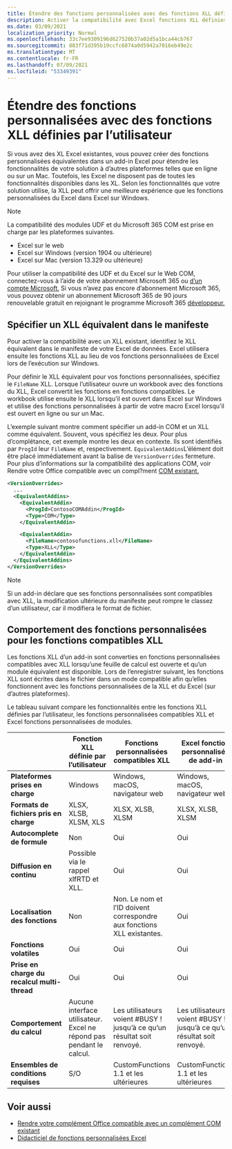 ```yaml
---
title: Étendre des fonctions personnalisées avec des fonctions XLL définies par l’utilisateur
description: Activer la compatibilité avec Excel fonctions XLL définies par l’utilisateur qui ont des fonctionnalités équivalentes à vos fonctions personnalisées
ms.date: 03/09/2021
localization_priority: Normal
ms.openlocfilehash: 33c7ee9309196d627520b37a02d5a1bca44cb767
ms.sourcegitcommit: 883f71d395b19ccfc6874a0d5942a7016eb49e2c
ms.translationtype: MT
ms.contentlocale: fr-FR
ms.lasthandoff: 07/09/2021
ms.locfileid: "53349391"
---
```

# <a name="extend-custom-functions-with-xll-user-defined-functions"></a>Étendre des fonctions personnalisées avec des fonctions XLL définies par l’utilisateur

Si vous avez des XL Excel existantes, vous pouvez créer des fonctions personnalisées équivalentes dans un add-in Excel pour étendre les fonctionnalités de votre solution à d’autres plateformes telles que en ligne ou sur un Mac. Toutefois, les Excel ne disposent pas de toutes les fonctionnalités disponibles dans les XL. Selon les fonctionnalités que votre solution utilise, la XLL peut offrir une meilleure expérience que les fonctions personnalisées du Excel dans Excel sur Windows.

> [!NOTE]
> La compatibilité des modules UDF et du Microsoft 365 COM est prise en charge par les plateformes suivantes.
>
> - Excel sur le web
> - Excel sur Windows (version 1904 ou ultérieure)
> - Excel sur Mac (version 13.329 ou ultérieure)
>
> Pour utiliser la compatibilité des UDF et du Excel sur le Web COM, connectez-vous à l’aide de votre abonnement Microsoft 365 ou [d’un compte Microsoft.](https://account.microsoft.com/account) Si vous n’avez pas encore d’abonnement Microsoft 365, vous pouvez obtenir un abonnement Microsoft 365 de 90 jours renouvelable gratuit en rejoignant le programme Microsoft 365 [développeur.](https://developer.microsoft.com/office/dev-program)

## <a name="specify-equivalent-xll-in-the-manifest"></a>Spécifier un XLL équivalent dans le manifeste

Pour activer la compatibilité avec un XLL existant, identifiez le XLL équivalent dans le manifeste de votre Excel de données. Excel utilisera ensuite les fonctions XLL au lieu de vos fonctions personnalisées de Excel lors de l’exécution sur Windows.

Pour définir le XLL équivalent pour vos fonctions personnalisées, spécifiez le `FileName` XLL. Lorsque l’utilisateur ouvre un workbook avec des fonctions du XLL, Excel convertit les fonctions en fonctions compatibles. Le workbook utilise ensuite le XLL lorsqu’il est ouvert dans Excel sur Windows et utilise des fonctions personnalisées à partir de votre macro Excel lorsqu’il est ouvert en ligne ou sur un Mac.

L’exemple suivant montre comment spécifier un add-in COM et un XLL comme équivalent. Souvent, vous spécifiez les deux. Pour plus d’complétance, cet exemple montre les deux en contexte. Ils sont identifiés par `ProgId` leur `FileName` et, respectivement. `EquivalentAddins`L’élément doit être placé immédiatement avant la balise de `VersionOverrides` fermeture. Pour plus d’informations sur la compatibilité des applications COM, voir Rendre votre Office compatible avec un compl?ment [COM existant.](../develop/make-office-add-in-compatible-with-existing-com-add-in.md)

```xml
<VersionOverrides>
  ...
  <EquivalentAddins>
    <EquivalentAddin>
      <ProgId>ContosoCOMAddin</ProgId>
      <Type>COM</Type>
    </EquivalentAddin>

    <EquivalentAddin>
      <FileName>contosofunctions.xll</FileName>
      <Type>XLL</Type>
    </EquivalentAddin>
  </EquivalentAddins>
</VersionOverrides>
```

> [!NOTE]
> Si un add-in déclare que ses fonctions personnalisées sont compatibles avec XLL, la modification ultérieure du manifeste peut rompre le classez d’un utilisateur, car il modifiera le format de fichier.

## <a name="custom-function-behavior-for-xll-compatible-functions"></a>Comportement des fonctions personnalisées pour les fonctions compatibles XLL

Les fonctions XLL d’un add-in sont converties en fonctions personnalisées compatibles avec XLL lorsqu’une feuille de calcul est ouverte et qu’un module équivalent est disponible. Lors de l’enregistrer suivant, les fonctions XLL sont écrites dans le fichier dans un mode compatible afin qu’elles fonctionnent avec les fonctions personnalisées de la XLL et du Excel (sur d’autres plateformes).

Le tableau suivant compare les fonctionnalités entre les fonctions XLL définies par l’utilisateur, les fonctions personnalisées compatibles XLL et Excel fonctions personnalisées de modules.

|         |Fonction XLL définie par l’utilisateur |Fonctions personnalisées compatibles XLL |Excel fonction personnalisée de add-in |
|---------|---------|---------|---------|
| **Plateformes prises en charge** | Windows | Windows, macOS, navigateur web | Windows, macOS, navigateur web |
| **Formats de fichiers pris en charge** | XLSX, XLSB, XLSM, XLS | XLSX, XLSB, XLSM | XLSX, XLSB, XLSM |
| **Autocomplete de formule** | Non | Oui | Oui |
| **Diffusion en continu** | Possible via le rappel xlfRTD et XLL. | Oui | Oui |
| **Localisation des fonctions** | Non | Non. Le nom et l’ID doivent correspondre aux fonctions XLL existantes. | Oui |
| **Fonctions volatiles** | Oui | Oui | Oui |
| **Prise en charge du recalcul multi-thread** | Oui | Oui | Oui |
| **Comportement du calcul** | Aucune interface utilisateur. Excel ne répond pas pendant le calcul. | Les utilisateurs voient #BUSY ! jusqu’à ce qu’un résultat soit renvoyé. | Les utilisateurs voient #BUSY ! jusqu’à ce qu’un résultat soit renvoyé. |
| **Ensembles de conditions requises** | S/O | CustomFunctions 1.1 et les ultérieures | CustomFunctions 1.1 et les ultérieures |

## <a name="see-also"></a>Voir aussi

- [Rendre votre complément Office compatible avec un complément COM existant](../develop/make-office-add-in-compatible-with-existing-com-add-in.md)
- [Didacticiel de fonctions personnalisées Excel](../tutorials/excel-tutorial-create-custom-functions.md)
